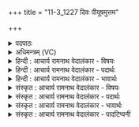 +++
title = "11-3_1227 दिवः पीयूषमुत्तम"

+++
<details><summary>पदपाठः</summary>

दि꣣वः꣢। पी꣣यू꣡ष꣢म्। उ꣣त्तम꣢म्। सो꣡म꣢꣯म्। इ꣡न्द्रा꣢꣯य। व꣣ज्रि꣡णे꣢। सु꣣नो꣡त꣢। म꣡धु꣢꣯मत्तमम्। १२२७।
</details>

<details><summary>अधिमन्त्रम् (VC)</summary>

- पवमानः सोमः
- उचथ्य आङ्गिरसः
- गायत्री
- षड्जः
</details>

<details><summary>हिन्दी : आचार्य रामनाथ वेदालंकार - विषयः</summary>

अगले मन्त्र में फिर ब्रह्मानन्द-रस का विषय है।
</details>

<details><summary>हिन्दी : आचार्य रामनाथ वेदालंकार - पदार्थः</summary>

पदार्थान्वयभाषाः -  हे उपासको ! तुम (दिवः) प्रकाशमान परमात्मा के पास से (पीयूषम्) अमृतरूप, (उत्तमम्) सर्वोत्कृष्ट, (मधुमत्तमम्) अतिशय मधुर (सोमम्) आनन्द-रस को (वज्रिणे इन्द्राय) वीर जीवात्मा के लिए (सुनोत) अभिषुत करो ॥३॥
</details>

<details><summary>हिन्दी : आचार्य रामनाथ वेदालंकार - भावार्थः</summary>

भावार्थभाषाः -  अमृतरूप,अत्यन्त मधुर,ब्रह्मानन्द की महिमा जानकर भला कौन उसकी आकाङ्क्षा नहीं करेगा ॥३॥
</details>

<details><summary>संस्कृत : आचार्य रामनाथ वेदालंकार - विषयः</summary>

अथ पुनरप्यानन्दरसविषय उच्यते।
</details>

<details><summary>संस्कृत : आचार्य रामनाथ वेदालंकार - पदार्थः</summary>

पदार्थान्वयभाषाः -  हे उपासकाः ! यूयम् (दिवः) द्युतिमतः परमात्मनः सकाशात् (पीयूषम्) अमृतरूपम्, (उत्तमम्) सर्वोत्कृष्टम्, (मधुमत्तमम्) अतिशयेन मधुरम् (सोमम्) आनन्दरसम् (वज्रिणे इन्द्राय) वीराय जीवात्मने।[वीर्यं वै वज्रः। श० ७।३।१।१९।] (सुनोत) सुनुत।[तप्तनप्तनथनाश्च। अ० ७।१।४५ इति तस्य तबादेशः,पित्वात् ङित्वाभावेन गुणनिषेधो न]॥३॥
</details>

<details><summary>संस्कृत : आचार्य रामनाथ वेदालंकार - भावार्थः</summary>

भावार्थभाषाः -  अमृतरूपस्य मधुरमधुरस्य ब्रह्मानन्दस्य महिमानं ज्ञात्वा कस्तं नाकाङ्क्षेत् ॥३॥
</details>

<details><summary>संस्कृत : आचार्य रामनाथ वेदालंकार - पादटिप्पनी</summary>

टिप्पणी:   १. ऋ० ९।५१।२।
</details>